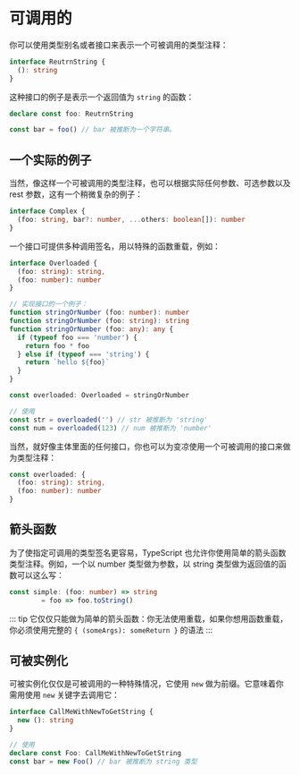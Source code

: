 # 可调用的

你可以使用类型别名或者接口来表示一个可被调用的类型注释：

```typescript
interface ReutrnString {
  (): string
}
```

这种接口的例子是表示一个返回值为 `string` 的函数：

```typescript
declare const foo: ReutrnString

const bar = foo() // bar 被推断为一个字符串。
```

## 一个实际的例子

当然，像这样一个可被调用的类型注释，也可以根据实际任何参数、可选参数以及 rest 参数，这有一个稍微复杂的例子：

```typescript
interface Complex {
  (foo: string, bar?: number, ...others: boolean[]): number
}
```

一个接口可提供多种调用签名，用以特殊的函数重载，例如：

```typescript
interface Overloaded {
  (foo: string): string,
  (foo: number): number
}

// 实现接口的一个例子：
function stringOrNumber (foo: number): number
function stringOrNumber (foo: string): string
function stringOrNumber (foo: any): any {
  if (typeof foo === 'number') {
    return foo * foo
  } else if (typeof === 'string') {
    return `hello ${foo}`
  }
}

const overloaded: Overloaded = stringOrNumber

// 使用
const str = overloaded('') // str 被推断为 'string'
const num = overloaded(123) // num 被推断为 'number'
```

当然，就好像主体里面的任何接口，你也可以为变凉使用一个可被调用的接口来做为类型注释：

```typescript
const overloaded: {
  (foo: string): string,
  (foo: number): number
}
```

## 箭头函数

为了使指定可调用的类型签名更容易，TypeScript 也允许你使用简单的箭头函数类型注释。例如，一个以 number 类型做为参数，以 string 类型做为返回值的函数可以这么写：

```typescript
const simple: (foo: number) => string
        = foo => foo.toString()
```

::: tip
它仅仅只能做为简单的箭头函数：你无法使用重载，如果你想用函数重载，你必须使用完整的 `{ (someArgs): someReturn }` 的语法
:::

## 可被实例化

可被实例化仅仅是可被调用的一种特殊情况，它使用 `new` 做为前缀。它意味着你需用使用 `new` 关键字去调用它：

```typescript
interface CallMeWithNewToGetString {
  new (): string
}

// 使用
declare const Foo: CallMeWithNewToGetString
const bar = new Foo() // bar 被推断为 string 类型
```